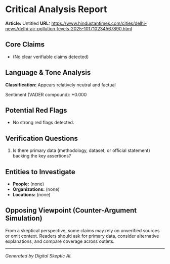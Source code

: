 # Critical Analysis Report
**Article:** Untitled
**URL:** https://www.hindustantimes.com/cities/delhi-news/delhi-air-pollution-levels-2025-101710234567890.html

## Core Claims
- (No clear verifiable claims detected)

## Language & Tone Analysis
**Classification:** Appears relatively neutral and factual

Sentiment (VADER compound): +0.000

## Potential Red Flags
- No strong red flags detected.

## Verification Questions
1. Is there primary data (methodology, dataset, or official statement) backing the key assertions?

## Entities to Investigate
- **People:** (none)
- **Organizations:** (none)
- **Locations:** (none)

## Opposing Viewpoint (Counter-Argument Simulation)
From a skeptical perspective, some claims may rely on unverified sources or omit context. Readers should ask for primary data, consider alternative explanations, and compare coverage across outlets.

---
*Generated by Digital Skeptic AI.*
